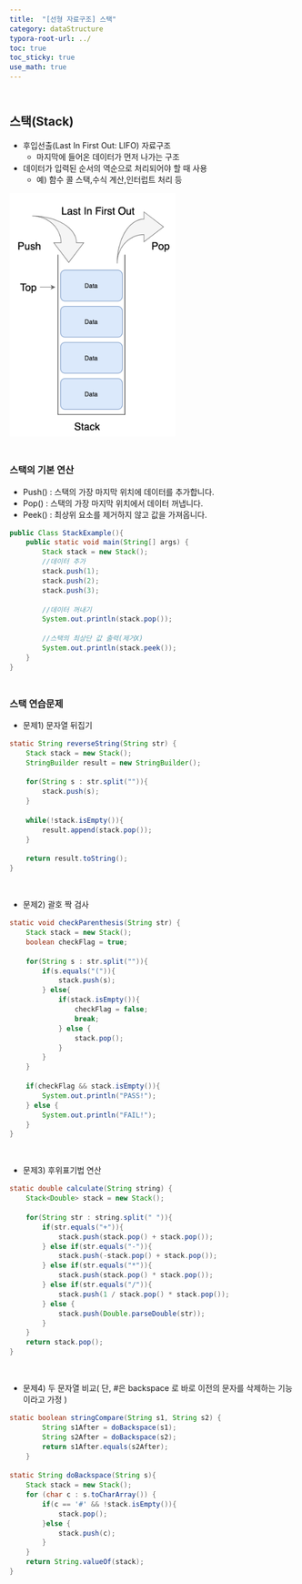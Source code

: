 ```yaml
---
title:  "[선형 자료구조] 스택"
category: dataStructure
typora-root-url: ../
toc: true
toc_sticky: true
use_math: true
---
```


## <br>스택(Stack)

- 후입선출(Last In First Out: LIFO) 자료구조
  - 마지막에 들어온 데이터가 먼저 나가는 구조
- 데이터가 입력된 순서의 역순으로 처리되어야 할 때 사용
  - 예) 함수 콜 스택,수식 계산,인터럽트 처리 등

<img src="/images/2023-11-15-algorithm-Stack/st.png" alt="st" style="zoom: 42%;" />



### <br>스택의 기본 연산

- Push() : 스택의 가장 마지막 위치에 데이터를 추가합니다.
- Pop() : 스택의 가장 마지막 위치에서 데이터 꺼냅니다.
- Peek() : 최상위 요소를 제거하지 않고 값을 가져옵니다.

```java
public Class StackExample(){
    public static void main(String[] args) {
        Stack stack = new Stack();
        //데이터 추가
        stack.push(1);
        stack.push(2);
        stack.push(3);

        //데이터 꺼내기
        System.out.println(stack.pop());

        //스택의 최상단 값 출력(제거X)
        System.out.println(stack.peek());
    }
}
```



### <br>스택 연습문제

- 문제1) 문자열 뒤집기

```java
static String reverseString(String str) {
    Stack stack = new Stack();
    StringBuilder result = new StringBuilder();

    for(String s : str.split("")){
        stack.push(s);
    }

    while(!stack.isEmpty()){
        result.append(stack.pop());
    }

    return result.toString();
}
```

<br>

- 문제2) 괄호 짝 검사

```java
static void checkParenthesis(String str) {
    Stack stack = new Stack();
    boolean checkFlag = true;

    for(String s : str.split("")){
        if(s.equals("(")){
            stack.push(s);
        } else{
            if(stack.isEmpty()){
                checkFlag = false;
                break;
            } else {
                stack.pop();
            }
        }
    }
    
    if(checkFlag && stack.isEmpty()){
        System.out.println("PASS!");
    } else {
        System.out.println("FAIL!");
    }
}
```

<br>

- 문제3) 후위표기법 연산

```java
static double calculate(String string) {
    Stack<Double> stack = new Stack();

    for(String str : string.split(" ")){
        if(str.equals("+")){
            stack.push(stack.pop() + stack.pop());
        } else if(str.equals("-")){
            stack.push(-stack.pop() + stack.pop());
        } else if(str.equals("*")){
            stack.push(stack.pop() * stack.pop());
        } else if(str.equals("/")){
            stack.push(1 / stack.pop() * stack.pop());
        } else {
            stack.push(Double.parseDouble(str));
        }
    }
    return stack.pop();
}
```

<br>

- 문제4) 두 문자열 비교( 단, #은 backspace 로 바로 이전의 문자를 삭제하는 기능이라고 가정 )

```java
static boolean stringCompare(String s1, String s2) {
        String s1After = doBackspace(s1);
        String s2After = doBackspace(s2);
        return s1After.equals(s2After);
    }

static String doBackspace(String s){
    Stack stack = new Stack();
    for (char c : s.toCharArray()) {
        if(c == '#' && !stack.isEmpty()){
            stack.pop();
        }else {
            stack.push(c);
        }
    }
    return String.valueOf(stack);
}
```

 
